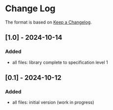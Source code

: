 # Change Log

The format is based on [Keep a Changelog](http://keepachangelog.com/).

## [1.0] - 2024-10-14
### Added
- all files: library complete to specification level 1

## [0.1] - 2024-10-12
### Added
- all files: initial version (work in progress)
